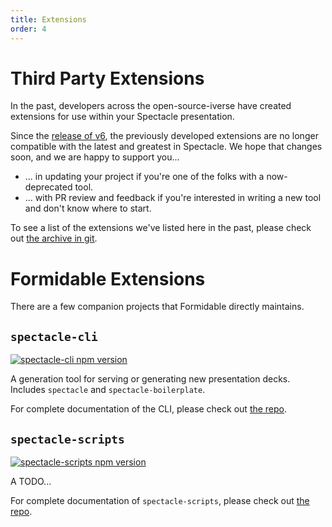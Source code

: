 ```yaml
---
title: Extensions
order: 4
---
```


<a name="third-party"></a>

# Third Party Extensions

In the past, developers across the open-source-iverse have created extensions for use within your Spectacle presentation.

Since the [release of v6](https://github.com/FormidableLabs/spectacle/releases/tag/v6), the previously developed extensions are no longer compatible with the latest and greatest in Spectacle. We hope that changes soon, and we are happy to support you...

- ... in updating your project if you're one of the folks with a now-deprecated tool.
- ... with PR review and feedback if you're interested in writing a new tool and don't know where to start.

To see a list of the extensions we've listed here in the past, please check out [the archive in git](TODO).

<a name="formidable"></a>

# Formidable Extensions

There are a few companion projects that Formidable directly maintains.

<!-- TODO --------------------------
  where are spectacle-cli docs hosted?
  I firmly do not want to duplicate docs
  (spectacle-docs for a second time?)
  so ideally we just read it from the hosted Readme
-->

## `spectacle-cli`

[![spectacle-cli npm version](https://badge.fury.io/js/spectacle-cli.svg)](http://badge.fury.io/js/spectacle-cli)

A generation tool for serving or generating new presentation decks. Includes `spectacle` and `spectacle-boilerplate`.

For complete documentation of the CLI, please check out [the repo](https://www.github.com/FormidableLabs/spectacle-cli).

## `spectacle-scripts`

[![spectacle-scripts npm version](https://badge.fury.io/js/spectacle-scripts.svg)](http://badge.fury.io/js/spectacle-scripts)

A TODO...

For complete documentation of `spectacle-scripts`, please check out [the repo](https://www.github.com/FormidableLabs/spectacle-scripts).
